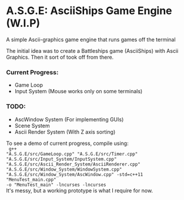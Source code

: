 # A.S.G.E: AsciiShips Game Engine (W.I.P)

A simple Ascii-graphics game engine that runs games off the terminal

The initial idea was to create a Battleships game (AsciiShips) with Ascii Graphics.
Then it sort of took off from there.


### Current Progress:

<ul>
  <li>Game Loop</li>
  <li>Input System (Mouse works only on some terminals)</li>
</ul>

### TODO:

<ul>
  <li>AscWindow System (For implementing GUIs)</li>
  <li>Scene System</li>
  <li>Ascii Render System (With Z axis sorting)</li>
</ul>


To see a demo of current progress, compile using:<br />
<code>
g++ "A.S.G.E/src/GameLoop.cpp" "A.S.G.E/src/Timer.cpp" "A.S.G.E/src/Input_System/InputSystem.cpp" "A.S.G.E/src/Ascii_Render_System/AsciiRenderer.cpp" "A.S.G.E/src/Window_System/WindowSystem.cpp" "A.S.G.E/src/Window_System/AscWindow.cpp" -std=c++11 "MenuTest_main.cpp" -o "MenuTest_main" -lncurses -lncurses
</code><br />
It's messy, but a working prototype is what I require for now.
